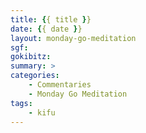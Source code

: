 ```yaml
---
title: {{ title }}
date: {{ date }}
layout: monday-go-meditation
sgf:
gokibitz:
summary: >
categories:
	- Commentaries
	- Monday Go Meditation
tags:
	- kifu
---
```

